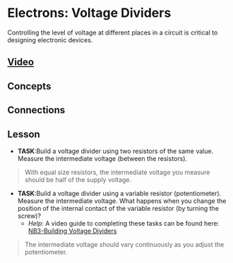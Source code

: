 # Electrons: Voltage Dividers
Controlling the level of voltage at different places in a circuit is critical to designing electronic devices.

## [Video](https://vimeo.com/1000782478)

## Concepts

## Connections

## Lesson

- **TASK**:Build a voltage divider using two resistors of the same value. Measure the intermediate voltage (between the resistors).
> With equal size resistors, the intermediate voltage you measure should be half of the supply voltage.

- **TASK**:Build a voltage divider using a variable resistor (potentiometer). Measure the intermediate voltage. What happens when you change the position of the internal contact of the variable resistor (by turning the screw)?
  - *Help*: A video guide to completing these tasks can be found here: [NB3-Building Voltage Dividers](https://vimeo.com/1000789632)
> The intermediate voltage should vary continuously as you adjust the potentiometer.
